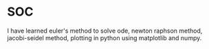 # SOC
I have learned euler's method to solve ode, newton raphson method, jacobi-seidel method, plotting in python using matplotlib and numpy.
